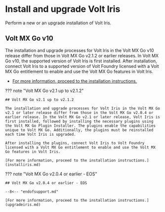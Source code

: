 # Install and upgrade Volt Iris

Perform a new or an upgrade installation of Volt Iris.

## Volt MX Go v10

The installation and upgrade processes for Volt Iris in the Volt MX Go v10 release differ from those in Volt MX Go v2.1.2 or earlier releases. In Volt MX Go v10, the supported version of Volt Iris is first installed. After installation, connect Volt Iris to a supported version of Volt Foundry licensed with a Volt MX Go entitlement to enable and use the Volt MX Go features in Volt Iris.

- [For more information, proceed to the installation instructions.](irisv10.md)

??? note "Volt MX Go v2.1 up to v2.1.2"

    ## Volt MX Go v2.1 up to v2.1.2 
    
    The installation and upgrade processes for Volt Iris in the Volt MX Go v2.1 or later release differ from those in the Volt MX Go v2.0.4 or earlier release. In the Volt MX Go v2.1 or later release, Volt Iris is first installed, followed by installing the necessary plugins using the Volt MX Go Plugin Installer. The plugins enable the capabilities unique to Volt MX Go. Additionally, the plugins must be reinstalled each time Volt Iris is upgraded.

    After installing the plugins, connect Volt Iris to Volt Foundry licensed with a Volt MX Go entitlement to enable and use the Volt MX Go features in Volt Iris.

    [For more information, proceed to the installation instructions.](installiris.md)

??? note "Volt MX Go v2.0.4 or earlier - EOS"

    ## Volt MX Go v2.0.4 or earlier - EOS

    --8<-- "endofsupport.md"

    [For more information, proceed to the installation instructions.](upgradeiris.md)
